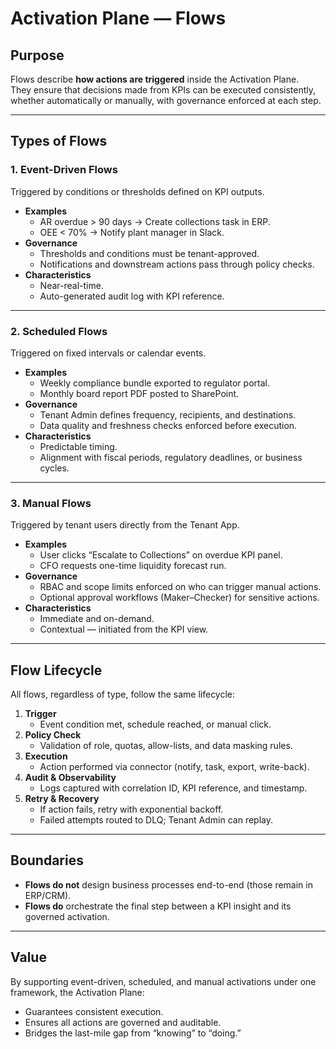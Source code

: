 # Activation Plane — Flows

## Purpose
Flows describe **how actions are triggered** inside the Activation Plane.  
They ensure that decisions made from KPIs can be executed consistently, whether automatically or manually, with governance enforced at each step.

---

## Types of Flows

### 1. Event-Driven Flows
Triggered by conditions or thresholds defined on KPI outputs.
- **Examples**
  - AR overdue > 90 days → Create collections task in ERP.
  - OEE < 70% → Notify plant manager in Slack.
- **Governance**
  - Thresholds and conditions must be tenant-approved.
  - Notifications and downstream actions pass through policy checks.
- **Characteristics**
  - Near-real-time.
  - Auto-generated audit log with KPI reference.

---

### 2. Scheduled Flows
Triggered on fixed intervals or calendar events.
- **Examples**
  - Weekly compliance bundle exported to regulator portal.
  - Monthly board report PDF posted to SharePoint.
- **Governance**
  - Tenant Admin defines frequency, recipients, and destinations.
  - Data quality and freshness checks enforced before execution.
- **Characteristics**
  - Predictable timing.
  - Alignment with fiscal periods, regulatory deadlines, or business cycles.

---

### 3. Manual Flows
Triggered by tenant users directly from the Tenant App.
- **Examples**
  - User clicks “Escalate to Collections” on overdue KPI panel.
  - CFO requests one-time liquidity forecast run.
- **Governance**
  - RBAC and scope limits enforced on who can trigger manual actions.
  - Optional approval workflows (Maker–Checker) for sensitive actions.
- **Characteristics**
  - Immediate and on-demand.
  - Contextual — initiated from the KPI view.

---

## Flow Lifecycle
All flows, regardless of type, follow the same lifecycle:

1. **Trigger**  
   - Event condition met, schedule reached, or manual click.
2. **Policy Check**  
   - Validation of role, quotas, allow-lists, and data masking rules.
3. **Execution**  
   - Action performed via connector (notify, task, export, write-back).
4. **Audit & Observability**  
   - Logs captured with correlation ID, KPI reference, and timestamp.
5. **Retry & Recovery**  
   - If action fails, retry with exponential backoff.  
   - Failed attempts routed to DLQ; Tenant Admin can replay.

---

## Boundaries
- **Flows do not** design business processes end-to-end (those remain in ERP/CRM).  
- **Flows do** orchestrate the final step between a KPI insight and its governed activation.  

---

## Value
By supporting event-driven, scheduled, and manual activations under one framework, the Activation Plane:
- Guarantees consistent execution.
- Ensures all actions are governed and auditable.
- Bridges the last-mile gap from “knowing” to “doing.”
